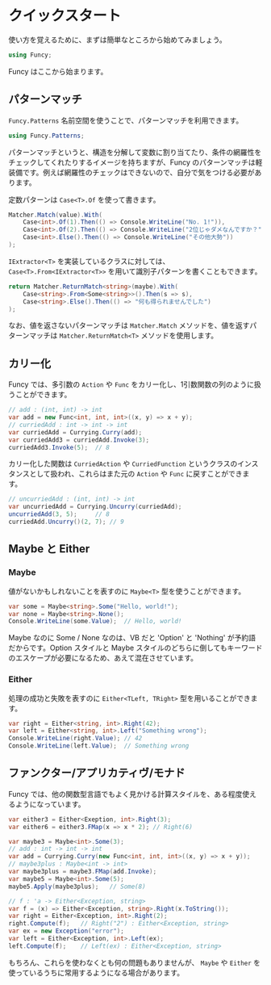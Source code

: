 # クイックスタート

使い方を覚えるために、まずは簡単なところから始めてみましょう。

```csharp
using Funcy;
```

Funcy はここから始まります。

## パターンマッチ

`Funcy.Patterns` 名前空間を使うことで、パターンマッチを利用できます。

```csharp
using Funcy.Patterns;
```

パターンマッチというと、構造を分解して変数に割り当てたり、条件の網羅性をチェックしてくれたりするイメージを持ちますが、Funcy のパターンマッチは軽装備です。例えば網羅性のチェックはできないので、自分で気をつける必要があります。

定数パターンは `Case<T>.Of` を使って書きます。

```csharp
Matcher.Match(value).With(
	Case<int>.Of(1).Then(() => Console.WriteLine("No. 1!")),
    Case<int>.Of(2).Then(() => Console.WriteLine("2位じゃダメなんですか？"))
    Case<int>.Else().Then(() => Console.WriteLine("その他大勢"))
);
```

`IExtractor<T>` を実装しているクラスに対しては、 `Case<T>.From<IExtractor<T>>` を用いて識別子パターンを書くこともできます。

```csharp
return Matcher.ReturnMatch<string>(maybe).With(
    Case<string>.From<Some<string>>().Then(s => s),
    Case<string>.Else().Then(() => "何も得られませんでした")
);
```

なお、値を返さないパターンマッチは `Matcher.Match` メソッドを、値を返すパターンマッチは `Matcher.ReturnMatch<T>` メソッドを使用します。

## カリー化

Funcy では、多引数の `Action` や `Func` をカリー化し、1引数関数の列のように扱うことができます。

```csharp
// add : (int, int) -> int
var add = new Func<int, int, int>((x, y) => x + y);
// curriedAdd : int -> int -> int
var curriedAdd = Currying.Curry(add);
var curriedAdd3 = curriedAdd.Invoke(3);
curriedAdd3.Invoke(5);	// 8
```

カリー化した関数は `CurriedAction` や `CurriedFunction` というクラスのインスタンスとして扱われ、これらはまた元の `Action` や `Func` に戻すことができます。

```csharp
// uncurriedAdd : (int, int) -> int
var uncurriedAdd = Currying.Uncurry(curriedAdd);
uncurriedAdd(3, 5);		// 8
curriedAdd.Uncurry()(2, 7);	// 9
```

## Maybe と Either

### Maybe

値がないかもしれないことを表すのに `Maybe<T>` 型を使うことができます。

```csharp
var some = Maybe<string>.Some("Hello, world!");
var none = Maybe<string>.None();
Console.WriteLine(some.Value);	// Hello, world!
```

Maybe なのに Some / None なのは、VB だと 'Option' と 'Nothing' が予約語だからです。Option スタイルと Maybe スタイルのどちらに倒してもキーワードのエスケープが必要になるため、あえて混在させています。

### Either

処理の成功と失敗を表すのに `Either<TLeft, TRight>` 型を用いることができます。

```csharp
var right = Either<string, int>.Right(42);
var left = Either<string, int>.Left("Something wrong");
Console.WriteLine(right.Value);	// 42
Console.WriteLine(left.Value);	// Something wrong
```

## ファンクター/アプリカティヴ/モナド

Funcy では、他の関数型言語でもよく見かける計算スタイルを、ある程度使えるようになっています。

```csharp
var either3 = Either<Exeption, int>.Right(3);
var either6 = either3.FMap(x => x * 2);	// Right(6)
```

```csharp
var maybe3 = Maybe<int>.Some(3);
// add : int -> int -> int
var add = Currying.Curry(new Func<int, int, int>((x, y) => x + y));
// maybe3plus : Maybe<int -> int>
var maybe3plus = maybe3.FMap(add.Invoke);
var maybe5 = Maybe<int>.Some(5);
maybe5.Apply(maybe3plus);	// Some(8)
```

```csharp
// f : 'a -> Either<Exception, string>
var f = (x) => Either<Exception, string>.Right(x.ToString());
var right = Either<Exception, int>.Right(2);
right.Compute(f);	// Right("2") : Either<Exception, string>
var ex = new Exception("error");
var left = Either<Exception, int>.Left(ex);
left.Compute(f);	// Left(ex) : Either<Exception, string>
```

もちろん、これらを使わなくとも何の問題もありませんが、 `Maybe` や `Either` を使っているうちに常用するようになる場合があります。
